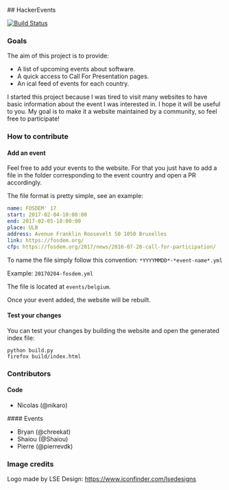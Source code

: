 ## HackerEvents

[![Build Status](https://travis-ci.org/frankrousseau/hackerevents.svg?branch=master)](https://travis-ci.org/frankrousseau/hackerevents)

### Goals

The aim of this project is to provide:

* A list of upcoming events about software.
* A quick access to Call For Presentation pages.
* An ical feed of events for each country.

I started this project because I was tired to visit many websites to have basic
information about the event I was interested in. I hope it will be useful to
you. My goal is to make it a website maintained by a community, so feel free to
participate!

### How to contribute

#### Add an event

Feel free to add your events to the website. For that you just have to add a file in the folder corresponding to the event country and open a PR accordingly.

The file format is pretty simple, see an example:

```yaml
name: FOSDEM' 17
start: 2017-02-04-10:00:00
end: 2017-02-05-18:00:00
place: ULB
address: Avenue Franklin Roosevelt 50 1050 Bruxelles
link: https://fosdem.org/
cfp: https://fosdem.org/2017/news/2016-07-20-call-for-participation/
```

To name the file simply follow this convention: `*YYYYMMDD*-*event-name*.yml`

Example: `20170204-fosdem.yml`

The file is located at `events/belgium`.

Once your event added, the website will be rebuilt. 

#### Test your changes

You can test your changes by building the website and open the generated index
file:

    python build.py
    firefox build/index.html


### Contributors

#### Code

* Nicolas (@nikaro)

#### Events

* Bryan (@chreekat)
* Shaiou (@Shaiou)
* Pierre (@pierrevdk)

### Image credits

Logo made by LSE Design: https://www.iconfinder.com/lsedesigns
